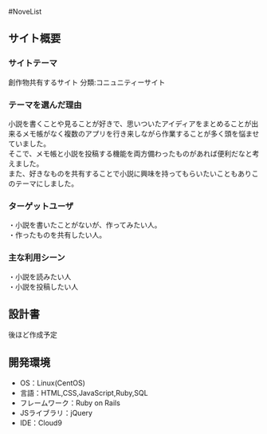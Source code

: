 #NoveList
​
## サイト概要
### サイトテーマ

創作物共有するサイト
分類:コニュニティーサイト
​
### テーマを選んだ理由

小説を書くことや見ることが好きで、思いついたアイディアをまとめることが出来るメモ帳がなく複数のアプリを行き来しながら作業することが多く頭を悩ませていました。<br>
そこで、メモ帳と小説を投稿する機能を両方備わったものがあれば便利だなと考えました。<br>
また、好きなものを共有することで小説に興味を持ってもらいたいこともありこのテーマにしました。
### ターゲットユーザ
・小説を書いたことがないが、作ってみたい人。<br>
・作ったものを共有したい人。
​
### 主な利用シーン
・小説を読みたい人<br>
・小説を投稿したい人
​
## 設計書
後ほど作成予定
​
## 開発環境
- OS：Linux(CentOS)
- 言語：HTML,CSS,JavaScript,Ruby,SQL
- フレームワーク：Ruby on Rails
- JSライブラリ：jQuery
- IDE：Cloud9
